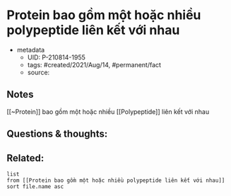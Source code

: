 # Protein bao gồm một hoặc nhiều polypeptide liên kết với nhau

- metadata
	- UID: P-210814-1955
	- tags: #created/2021/Aug/14, #permanent/fact 
	- source: 

## Notes
[[~Protein]] bao gồm một hoặc nhiều [[Polypeptide]] liên kết với nhau

## Questions & thoughts:

## Related:
```dataview
list
from [[Protein bao gồm một hoặc nhiều polypeptide liên kết với nhau]]
sort file.name asc
```
